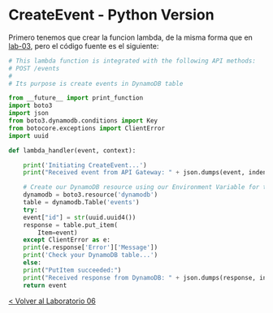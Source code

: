 # CreateEvent - Python Version

Primero tenemos que crear la funcion lambda, de la misma forma que en [lab-03](../lambda-functions-python/EventsList), pero el código fuente es el siguiente:

```python
# This lambda function is integrated with the following API methods:
# POST /events
#
# Its purpose is create events in DynamoDB table

from __future__ import print_function
import boto3
import json
from boto3.dynamodb.conditions import Key
from botocore.exceptions import ClientError
import uuid

def lambda_handler(event, context):

    print('Initiating CreateEvent...')
    print("Received event from API Gateway: " + json.dumps(event, indent=2))

    # Create our DynamoDB resource using our Environment Variable for table name
    dynamodb = boto3.resource('dynamodb')
    table = dynamodb.Table('events')
    try:
	event["id"] = str(uuid.uuid4())
	response = table.put_item(
	    Item=event)
    except ClientError as e:
	print(e.response['Error']['Message'])
	print('Check your DynamoDB table...')
    else:
	print("PutItem succeeded:")
	print("Received response from DynamoDB: " + json.dumps(response, indent=2))
	return event

```


[< Volver al Laboratorio 06 ](../../lab-06#crear-endpoint) 
